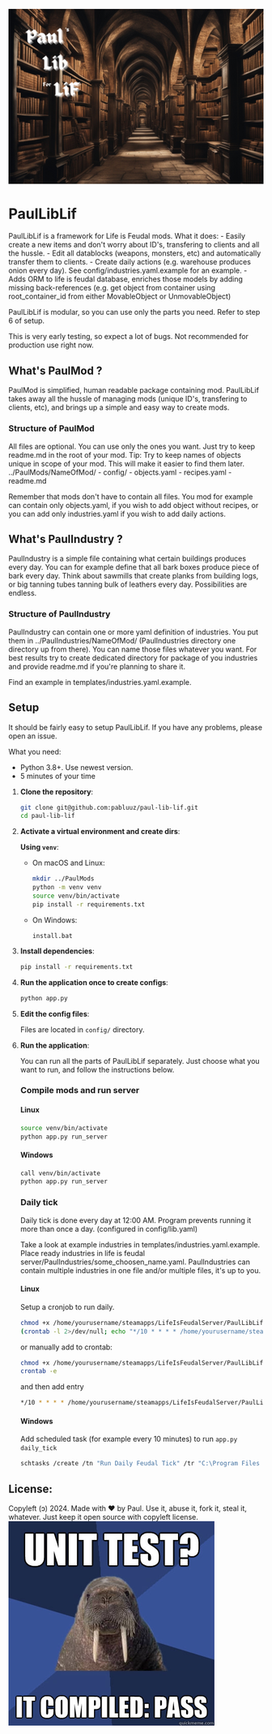 ![Logo](readme_logo.png?raw=true)
# PaulLibLif
PaulLibLif is a framework for Life is Feudal mods. What it does:
    - Easily create a new items and don't worry about ID's, transfering to clients and all the hussle.
    - Edit all datablocks (weapons, monsters, etc) and automatically transfer them to clients.
    - Create daily actions (e.g. warehouse produces onion every day). See config/industries.yaml.example for an example.
    - Adds ORM to life is feudal database, enriches those models by adding missing back-references (e.g. get object from container using root_container_id from either MovableObject or UnmovableObject)

PaulLibLif is modular, so you can use only the parts you need. Refer to step 6 of setup.

This is very early testing, so expect a lot of bugs. Not recommended for production use right now.

## What's PaulMod ?
PaulMod is simplified, human readable package containing mod. PaulLibLif takes away all the hussle of managing mods (unique ID's, transfering to clients, etc), and brings up a simple and easy way to create mods.

### Structure of PaulMod
All files are optional. You can use only the ones you want. Just try to keep readme.md in the root of your mod.
Tip: Try to keep names of objects unique in scope of your mod. This will make it easier to find them later.
../PaulMods/NameOfMod/
    - config/
    - objects.yaml
    - recipes.yaml
    - readme.md

Remember that mods don't have to contain all files. You mod for example can contain only objects.yaml, if you wish to add object without recipes, or you can add only industries.yaml if you wish to add daily actions.

## What's PaulIndustry ?
PaulIndustry is a simple file containing what certain buildings produces every day. You can for example define that all bark boxes produce piece of bark every day. Think about sawmills that create planks from building logs, or big tanning tubes tanning bulk of leathers every day. Possibilities are endless.

### Structure of PaulIndustry
PaulIndustry can contain one or more yaml definition of industries. You put them in ../PaulIndustries/NameOfMod/ (PaulIndustries directory one directory up from there). You can name those files whatever you want. For best results try to create dedicated directory for package of you industries and provide readme.md if you're planning to share it.

Find an example in templates/industries.yaml.example.

## Setup
It should be fairly easy to setup PaulLibLif. If you have any problems, please open an issue.

What you need:
- Python 3.8+. Use newest version.
- 5 minutes of your time

1. **Clone the repository**:

    ```bash
    git clone git@github.com:pabluuz/paul-lib-lif.git
    cd paul-lib-lif
    ```

2. **Activate a virtual environment and create dirs**:

    **Using `venv`**:

    - On macOS and Linux:

        ```bash
        mkdir ../PaulMods
        python -m venv venv
        source venv/bin/activate
        pip install -r requirements.txt
        ```

    - On Windows:

        ```batch
        install.bat
        ```

3. **Install dependencies**:

    ```bash
    pip install -r requirements.txt
    ```

4. **Run the application once to create configs**:

    ```bash
    python app.py
    ```

5. **Edit the config files**:

    Files are located in `config/` directory.

6. **Run the application**:

    You can run all the parts of PaulLibLif separately. Just choose what you want to run, and follow the instructions below.

    ### Compile mods and run server

    #### Linux
    ```bash
    source venv/bin/activate
    python app.py run_server
    ```

    #### Windows
    ```bash
    call venv/bin/activate
    python app.py run_server
    ```

    ### Daily tick
    Daily tick is done every day at 12:00 AM. Program prevents running it more than once a day. (configured in config/lib.yaml)

    Take a look at example industries in templates/industries.yaml.example.
    Place ready industries in life is feudal server/PaulIndustries/some_choosen_name.yaml.
    PaulIndustries can contain multiple industries in one file and/or multiple files, it's up to you.

    #### Linux
    Setup a cronjob to run daily.
    ```bash
    chmod +x /home/yourusername/steamapps/LifeIsFeudalServer/PaulLibLif/run_daily_tick.sh
    (crontab -l 2>/dev/null; echo "*/10 * * * * /home/yourusername/steamapps/LifeIsFeudalServer/PaulLibLif/run_daily_tick.sh") | crontab -
    ```

    or manually add to crontab:
    ```bash
    chmod +x /home/yourusername/steamapps/LifeIsFeudalServer/PaulLibLif/run_daily_tick.sh
    crontab -e
    ```
    and then add entry
    ```bash
    */10 * * * * /home/yourusername/steamapps/LifeIsFeudalServer/PaulLibLif/run_daily_tick.sh
    ```

    #### Windows
    Add scheduled task (for example every 10 minutes) to run `app.py daily_tick`
    ```bash
    schtasks /create /tn "Run Daily Feudal Tick" /tr "C:\Program Files (x86)\Steam\steamapps\common\Life is Feudal Your Own Dedicated Server\PaulLibLif\windows_daily_tick.bat" /sc minute /mo 10 /ru SYSTEM
    ```

## License:
Copyleft (ↄ) 2024. Made with ❤️ by Paul. Use it, abuse it, fork it, steal it, whatever. Just keep it open source with copyleft license.
![Unit tests please](readme_tests.jpg?raw=true)